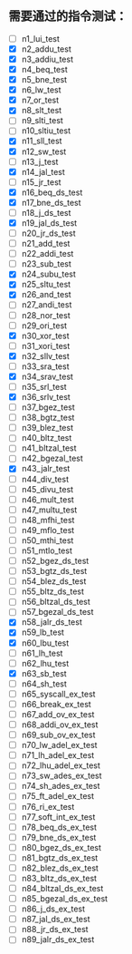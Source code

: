## 需要通过的指令测试：
- [ ] n1_lui_test
- [x] n2_addu_test
- [x] n3_addiu_test
- [x] n4_beq_test
- [x] n5_bne_test
- [x] n6_lw_test
- [x] n7_or_test
- [x] n8_slt_test
- [ ] n9_slti_test
- [ ] n10_sltiu_test
- [x] n11_sll_test
- [x] n12_sw_test
- [ ] n13_j_test
- [x] n14_jal_test
- [ ] n15_jr_test
- [x] n16_beq_ds_test
- [x] n17_bne_ds_test
- [ ] n18_j_ds_test
- [x] n19_jal_ds_test
- [ ] n20_jr_ds_test
- [ ] n21_add_test
- [ ] n22_addi_test
- [ ] n23_sub_test
- [x] n24_subu_test
- [x] n25_sltu_test
- [x] n26_and_test
- [ ] n27_andi_test
- [ ] n28_nor_test
- [ ] n29_ori_test
- [x] n30_xor_test
- [ ] n31_xori_test
- [x] n32_sllv_test
- [ ] n33_sra_test
- [x] n34_srav_test
- [ ] n35_srl_test
- [x] n36_srlv_test
- [ ] n37_bgez_test
- [ ] n38_bgtz_test
- [ ] n39_blez_test
- [ ] n40_bltz_test
- [ ] n41_bltzal_test
- [ ] n42_bgezal_test
- [x] n43_jalr_test
- [ ] n44_div_test
- [ ] n45_divu_test
- [ ] n46_mult_test
- [ ] n47_multu_test
- [ ] n48_mfhi_test
- [ ] n49_mflo_test
- [ ] n50_mthi_test
- [ ] n51_mtlo_test
- [ ] n52_bgez_ds_test
- [ ] n53_bgtz_ds_test
- [ ] n54_blez_ds_test
- [ ] n55_bltz_ds_test
- [ ] n56_bltzal_ds_test
- [ ] n57_bgezal_ds_test
- [x] n58_jalr_ds_test
- [x] n59_lb_test
- [x] n60_lbu_test
- [ ] n61_lh_test
- [ ] n62_lhu_test
- [x] n63_sb_test
- [ ] n64_sh_test
- [ ] n65_syscall_ex_test
- [ ] n66_break_ex_test
- [ ] n67_add_ov_ex_test
- [ ] n68_addi_ov_ex_test
- [ ] n69_sub_ov_ex_test
- [ ] n70_lw_adel_ex_test
- [ ] n71_lh_adel_ex_test
- [ ] n72_lhu_adel_ex_test
- [ ] n73_sw_ades_ex_test
- [ ] n74_sh_ades_ex_test
- [ ] n75_ft_adel_ex_test
- [ ] n76_ri_ex_test
- [ ] n77_soft_int_ex_test
- [ ] n78_beq_ds_ex_test
- [ ] n79_bne_ds_ex_test
- [ ] n80_bgez_ds_ex_test
- [ ] n81_bgtz_ds_ex_test
- [ ] n82_blez_ds_ex_test
- [ ] n83_bltz_ds_ex_test
- [ ] n84_bltzal_ds_ex_test
- [ ] n85_bgezal_ds_ex_test
- [ ] n86_j_ds_ex_test
- [ ] n87_jal_ds_ex_test
- [ ] n88_jr_ds_ex_test
- [ ] n89_jalr_ds_ex_test